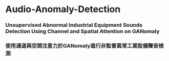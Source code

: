 # Audio-Anomaly-Detection
### Unsupervised Abnormal Industrial Equipment Sounds Detection Using Channel and Spatial Attention on GANomaly
### 使用通道與空間注意力於GANomaly進行非監督異常工業設備聲音檢測

